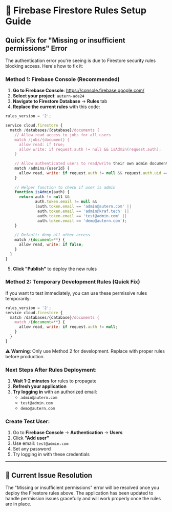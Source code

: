 # 🔧 Firebase Firestore Rules Setup Guide

## Quick Fix for "Missing or insufficient permissions" Error

The authentication error you're seeing is due to Firestore security rules blocking access. Here's how to fix it:

### **Method 1: Firebase Console (Recommended)**

1. **Go to Firebase Console**: https://console.firebase.google.com/
2. **Select your project**: `autern-ade24`
3. **Navigate to Firestore Database** → **Rules** tab
4. **Replace the current rules** with this code:

```javascript
rules_version = '2';

service cloud.firestore {
  match /databases/{database}/documents {
    // Allow read access to jobs for all users
    match /jobs/{document} {
      allow read: if true;
      allow write: if request.auth != null && isAdmin(request.auth);
    }
    
    // Allow authenticated users to read/write their own admin documents
    match /admins/{userId} {
      allow read, write: if request.auth != null && request.auth.uid == userId;
    }
    
    // Helper function to check if user is admin
    function isAdmin(auth) {
      return auth != null && 
             auth.token.email != null && 
             (auth.token.email == 'admin@autern.com' || 
              auth.token.email == 'admin@kraf.tech' ||
              auth.token.email == 'test@admin.com' ||
              auth.token.email == 'demo@autern.com');
    }
    
    // Default: deny all other access
    match /{document=**} {
      allow read, write: if false;
    }
  }
}
```

5. **Click "Publish"** to deploy the new rules

### **Method 2: Temporary Development Rules (Quick Fix)**

If you want to test immediately, you can use these permissive rules temporarily:

```javascript
rules_version = '2';
service cloud.firestore {
  match /databases/{database}/documents {
    match /{document=**} {
      allow read, write: if request.auth != null;
    }
  }
}
```

⚠️ **Warning**: Only use Method 2 for development. Replace with proper rules before production.

### **Next Steps After Rules Deployment:**

1. **Wait 1-2 minutes** for rules to propagate
2. **Refresh your application**
3. **Try logging in** with an authorized email:
   - `admin@autern.com`
   - `test@admin.com`
   - `demo@autern.com`

### **Create Test User:**

1. Go to **Firebase Console** → **Authentication** → **Users**
2. Click **"Add user"**
3. Use email: `test@admin.com`
4. Set any password
5. Try logging in with these credentials

---

## 🎯 **Current Issue Resolution**

The "Missing or insufficient permissions" error will be resolved once you deploy the Firestore rules above. The application has been updated to handle permission issues gracefully and will work properly once the rules are in place.
